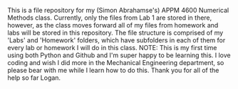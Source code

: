 This is a file repository for my (Simon Abrahamse's) APPM 4600 Numerical Methods class. Currently, only the files from Lab 1 are stored in there, however, as the class moves forward all of my files from homework and labs will be stored in this repository. 
The file structure is comprised of my 'Labs' and 'Homework' folders, which have subfolders in each of them for every lab or homework I will do in this class.
NOTE: This is my first time using both Python and Github and I'm super happy to be learning this. I love coding and wish I did more in the Mechanical Engineering department, so please bear with me while I learn how to do this. Thank you for all of the help so far Logan.